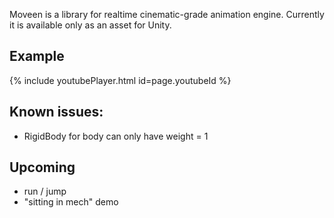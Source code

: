 Moveen is a library for realtime cinematic-grade animation engine. Currently it is available only as an asset for Unity.
## Example
{% include youtubePlayer.html id=page.youtubeId %}
## Known issues:
* RigidBody for body can only have weight = 1



## Upcoming
* run / jump
* "sitting in mech" demo

